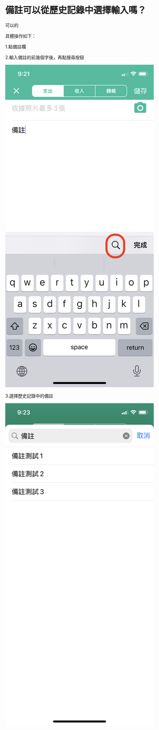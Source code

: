 # 備註可以從歷史記錄中選擇輸入嗎？

可以的

具體操作如下：

1.點備註欄&#x20;

2.輸入備註的前幾個字後，再點搜尋按鈕&#x20;

![list](.gitbook/assets/tw-memo-input1.PNG)

3.選擇歷史記錄中的備註

![list](.gitbook/assets/tw-memo-input2.PNG)

